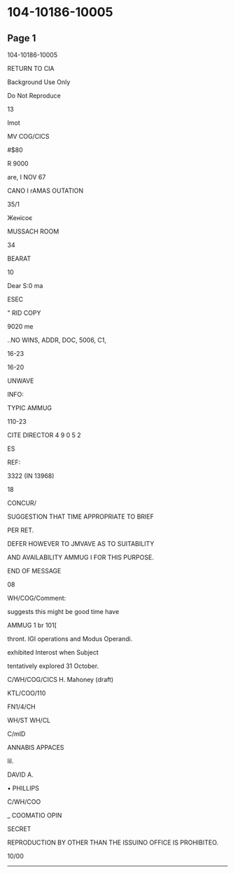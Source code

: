 # 104-10186-10005

## Page 1

104-10186-10005

RETURN TO CIA

Background Use Only

Do Not Reproduce

13

Imot

MV COG/CICS

#$80

R 9000

are, I NOV 67

CANO I rAMAS OUTATION

35/1

Женісоє

MUSSACH ROOM

34

BEARAT

10

Dear S:0 ma

ESEC

" RID COPY

9020 me

..NO WINS, ADDR, DOC, 5006, C1,

16-23

16-20

UNWAVE

INFO:

TYPIC AMMUG

110-23

CITE DIRECTOR 4 9 0 5 2

ES

REF:

3322 (IN 13968)

18

CONCUR/

SUGGESTION THAT TIME APPROPRIATE TO BRIEF

PER RET.

DEFER HOWEVER TO JMVAVE AS TO SUITABILITY

AND AVAILABILITY AMMUG I FOR THIS PURPOSE.

END OF MESSAGE

08

WH/COG/Comment:

suggests this might be good time have

AMMUG 1 br 101[

thront. IGI operations and Modus Operandi.

exhibited Interost when Subject

tentatively explored 31 October.

C/WH/COG/CICS H. Mahoney (draft)

KTL/COO/110

FN1/4/CH

WH/ST WH/CL

C/mID

ANNABIS APPACES

lil.

DAVID A.

• PHILLIPS

C/WH/COO

_ COOMATIO OPIN

SECRET

REPRODUCTION BY OTHER THAN THE ISSUINO OFFICE IS PROHIBITEO.

10/00

---

